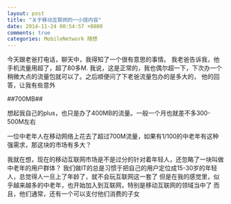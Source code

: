 ```yaml
---
layout: post
title: "关于移动互联网的一小搓内容"
date: 2014-11-24 00:54:57 +0800
comments: true
categories: MobileNetwork 随想
---
```


今天跟老爸打电话，聊天中，我得知了一个很有意思的事情。
我老爸告诉我，他手机流量用超了，超了80多M.
我说，这是正常的，我也偶尔超一下，下次办一个稍微大点的流量包就可以了。之后顺便问了下老爸流量包办的是多大的，
他的回答，让我有些意外

##700MB##

想起我自己的plus，也只是办了400MB的流量。一般一个月也就差不多300-500M左右

一位中老年人在移动网络上花去了超过700M流量，如果有1/100的中老年有这种强需求，那这块的市场有多大？

我就在想，现在的移动互联网市场是不是过分的针对着年轻人，还忽略了一块叫做中老年的用户群体？
我们做IT的总是习惯于把自己的用户定位成15-30岁的年轻人，总觉得人一旦上了年龄了，就不会玩互联网这一套了
但是在我的感觉里，似乎越来越多的中老年，也开始加入到互联网，特别是移动互联网的领域当中了
而且，他们通常，还有一个可以支付他们消费的子女

